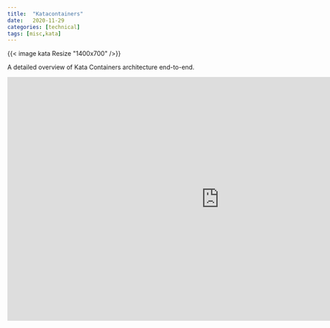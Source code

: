 ```yaml
---
title:  "Katacontainers"
date:   2020-11-29
categories: [technical]
tags: [misc,kata] 
---
```




{{< image kata Resize "1400x700" />}}

A detailed overview of Kata Containers architecture end-to-end. 


<iframe width="960" height="552.6999059266228" data-original-width="2126" data-original-height="1224" src="https://www.thinglink.com/card/1401236075678007299" type="text/html" frameborder="0" webkitallowfullscreen mozallowfullscreen allowfullscreen scrolling="no"></iframe><script async src="//cdn.thinglink.me/jse/responsive.js"></script>
